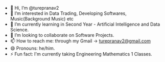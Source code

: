 - 👋 Hi, I’m @turepranav2
- 👀 I’m interested in Data Trading, Developing Softwares, Music(Background Music) etc
- 🌱 I’m currently learning in Second Year - Artificial Intelligence and Data Science.
- 💞️ I’m looking to collaborate on Software Projects.
- 📫 How to reach me: through my Gmail -> turepranav2@gmail.com
- 😄 Pronouns: he/him.
- ⚡ Fun fact: I'm currently taking Engineering Mathematics 1 Classes.

<!---
turepranav2/turepranav2 is a ✨ special ✨ repository because its `README.md` (this file) appears on your GitHub profile.
You can click the Preview link to take a look at your changes.
--->
